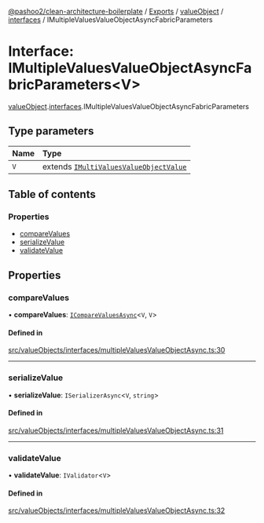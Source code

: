[@pashoo2/clean-architecture-boilerplate](../README.md) / [Exports](../modules.md) / [valueObject](../modules/valueobject.md) / [interfaces](../modules/valueobject.interfaces.md) / IMultipleValuesValueObjectAsyncFabricParameters

# Interface: IMultipleValuesValueObjectAsyncFabricParameters<V\>

[valueObject](../modules/valueobject.md).[interfaces](../modules/valueobject.interfaces.md).IMultipleValuesValueObjectAsyncFabricParameters

## Type parameters

| Name | Type |
| :------ | :------ |
| `V` | extends [`IMultiValuesValueObjectValue`](valueobject.interfaces.imultivaluesvalueobjectvalue.md) |

## Table of contents

### Properties

- [compareValues](valueobject.interfaces.imultiplevaluesvalueobjectasyncfabricparameters.md#comparevalues)
- [serializeValue](valueobject.interfaces.imultiplevaluesvalueobjectasyncfabricparameters.md#serializevalue)
- [validateValue](valueobject.interfaces.imultiplevaluesvalueobjectasyncfabricparameters.md#validatevalue)

## Properties

### compareValues

• **compareValues**: [`ICompareValuesAsync`](utilities.interfaces.icomparevaluesasync.md)<`V`, `V`\>

#### Defined in

[src/valueObjects/interfaces/multipleValuesValueObjectAsync.ts:30](https://github.com/pashoo2/clean-architecture-boilerplate/blob/5d0a725/src/valueObjects/interfaces/multipleValuesValueObjectAsync.ts#L30)

___

### serializeValue

• **serializeValue**: `ISerializerAsync`<`V`, `string`\>

#### Defined in

[src/valueObjects/interfaces/multipleValuesValueObjectAsync.ts:31](https://github.com/pashoo2/clean-architecture-boilerplate/blob/5d0a725/src/valueObjects/interfaces/multipleValuesValueObjectAsync.ts#L31)

___

### validateValue

• **validateValue**: `IValidator`<`V`\>

#### Defined in

[src/valueObjects/interfaces/multipleValuesValueObjectAsync.ts:32](https://github.com/pashoo2/clean-architecture-boilerplate/blob/5d0a725/src/valueObjects/interfaces/multipleValuesValueObjectAsync.ts#L32)
